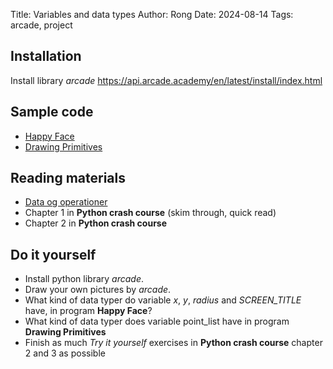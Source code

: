 Title: Variables and data types
Author: Rong
Date: 2024-08-14
Tags: arcade, project

## Installation
Install library *arcade* <https://api.arcade.academy/en/latest/install/index.html>


## Sample code
+ [Happy Face](https://api.arcade.academy/en/latest/examples/happy_face.html#happy-face)
+ [Drawing Primitives](https://api.arcade.academy/en/latest/examples/drawing_primitives.html#drawing-primitives)

## Reading materials  
+ [Data og operationer](https://programmering.systime.dk/?id=130)
+ Chapter 1 in **Python crash course** (skim through, quick read)
+ Chapter 2 in **Python crash course**     

## Do it yourself
+ Install python library *arcade*. 
+ Draw your own pictures by *arcade*. 
+ What kind of data typer do variable *x*, *y*, *radius* and *SCREEN_TITLE* have, in program **Happy Face**?
+ What kind of data typer does variable point_list have in program **Drawing Primitives** 
+ Finish as much *Try it yourself* exercises in **Python crash course** chapter 2 and 3 as possible


